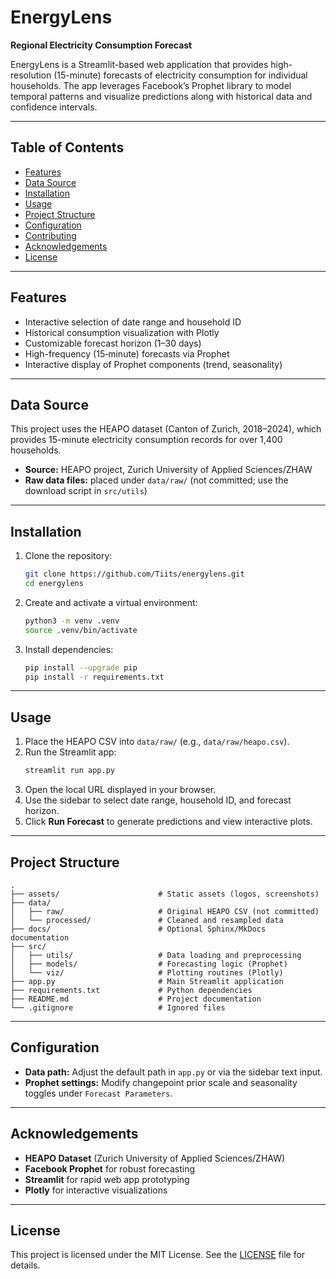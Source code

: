 

# EnergyLens

**Regional Electricity Consumption Forecast**  

EnergyLens is a Streamlit-based web application that provides high-resolution (15-minute) forecasts of electricity consumption for individual households. The app leverages Facebook’s Prophet library to model temporal patterns and visualize predictions along with historical data and confidence intervals.

---

## Table of Contents

- [Features](#features)  
- [Data Source](#data-source)  
- [Installation](#installation)  
- [Usage](#usage)  
- [Project Structure](#project-structure)  
- [Configuration](#configuration)  
- [Contributing](#contributing)  
- [Acknowledgements](#acknowledgements)  
- [License](#license)

---

## Features

- Interactive selection of date range and household ID  
- Historical consumption visualization with Plotly  
- Customizable forecast horizon (1–30 days)  
- High-frequency (15‑minute) forecasts via Prophet  
- Interactive display of Prophet components (trend, seasonality)  

---

## Data Source

This project uses the HEAPO dataset (Canton of Zurich, 2018–2024), which provides 15-minute electricity consumption records for over 1,400 households.  
- **Source:** HEAPO project, Zurich University of Applied Sciences/ZHAW  
- **Raw data files:** placed under `data/raw/` (not committed; use the download script in `src/utils`)

---

## Installation

1. Clone the repository:
   ```bash
   git clone https://github.com/Tiits/energylens.git
   cd energylens
   ```
2. Create and activate a virtual environment:
   ```bash
   python3 -m venv .venv
   source .venv/bin/activate
   ```
3. Install dependencies:
   ```bash
   pip install --upgrade pip
   pip install -r requirements.txt
   ```

---

## Usage

1. Place the HEAPO CSV into `data/raw/` (e.g., `data/raw/heapo.csv`).  
2. Run the Streamlit app:
   ```bash
   streamlit run app.py
   ```
3. Open the local URL displayed in your browser.  
4. Use the sidebar to select date range, household ID, and forecast horizon.  
5. Click **Run Forecast** to generate predictions and view interactive plots.

---

## Project Structure

```
.
├── assets/                      # Static assets (logos, screenshots)
├── data/
│   ├── raw/                     # Original HEAPO CSV (not committed)
│   └── processed/               # Cleaned and resampled data
├── docs/                        # Optional Sphinx/MkDocs documentation
├── src/
│   ├── utils/                   # Data loading and preprocessing
│   ├── models/                  # Forecasting logic (Prophet)
│   └── viz/                     # Plotting routines (Plotly)
├── app.py                       # Main Streamlit application
├── requirements.txt             # Python dependencies
├── README.md                    # Project documentation
└── .gitignore                   # Ignored files
```

---

## Configuration

- **Data path:** Adjust the default path in `app.py` or via the sidebar text input.  
- **Prophet settings:** Modify changepoint prior scale and seasonality toggles under `Forecast Parameters`.

---

## Acknowledgements

- **HEAPO Dataset** (Zurich University of Applied Sciences/ZHAW)  
- **Facebook Prophet** for robust forecasting  
- **Streamlit** for rapid web app prototyping  
- **Plotly** for interactive visualizations  

---

## License

This project is licensed under the MIT License. See the [LICENSE](LICENSE) file for details.